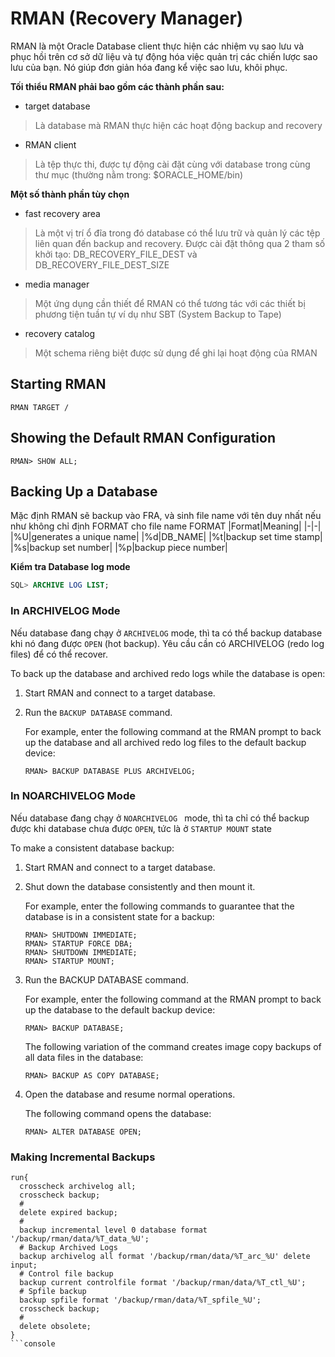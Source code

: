 # RMAN (Recovery Manager)
RMAN là một Oracle Database client thực hiện các nhiệm vụ sao lưu và phục hồi trên cơ sở dữ liệu và tự động hóa việc quản trị các chiến lược sao lưu của bạn. Nó giúp đơn giản hóa đang kể việc sao lưu, khôi phục.

**Tối thiểu RMAN phải bao gồm các thành phần sau:**
- target database
> Là database mà RMAN thực hiện các hoạt động backup and recovery
- RMAN client
> Là tệp thực thi, được tự động cài đặt cùng với database trong cùng thư mục (thường nằm trong: $ORACLE_HOME/bin)

**Một số thành phần tùy chọn**
- fast recovery area
> Là một vị trí ổ đĩa trong đó database có thể lưu trữ và quản lý các tệp liên quan đến backup and recovery. Được cài đặt thông qua 2 tham số khởi tạo: DB_RECOVERY_FILE_DEST và DB_RECOVERY_FILE_DEST_SIZE
- media manager
> Một ứng dụng cần thiết để RMAN có thể tương tác với các thiết bị phương tiện tuần tự ví dụ như SBT (System Backup to Tape)
- recovery catalog
> Một schema riêng biệt được sử dụng để ghi lại hoạt động của RMAN

## Starting RMAN
```console
RMAN TARGET /
```

## Showing the Default RMAN Configuration
```console
RMAN> SHOW ALL;
```

## Backing Up a Database
Mặc định RMAN sẽ backup vào FRA, và sinh file name với tên duy nhất nếu như không chỉ định FORMAT cho file name
FORMAT
|Format|Meaning|
|-|-|
|%U|generates a unique name|
|%d|DB_NAME|
|%t|backup set time stamp|
|%s|backup set number|
|%p|backup piece number|

**Kiểm tra Database log mode**
```SQL
SQL> ARCHIVE LOG LIST;
```
### In ARCHIVELOG Mode
Nếu database đang chạy ở `ARCHIVELOG` mode, thì ta có thể backup database khi nó đang được `OPEN` (hot backup). Yêu cầu cần có ARCHIVELOG (redo log files) để có thể recover.

To back up the database and archived redo logs while the database is open:
1. Start RMAN and connect to a target database.
2. Run the `BACKUP DATABASE` command.

   For example, enter the following command at the RMAN prompt to back up the database and all archived redo log files to the default backup device:
   ```console
   RMAN> BACKUP DATABASE PLUS ARCHIVELOG;
   ```

### In NOARCHIVELOG Mode
Nếu database đang chạy ở `NOARCHIVELOG ` mode, thì ta chỉ có thể backup được khi database chưa được `OPEN`, tức là ở `STARTUP MOUNT` state

To make a consistent database backup:
1. Start RMAN and connect to a target database.
2. Shut down the database consistently and then mount it.

   For example, enter the following commands to guarantee that the database is in a consistent state for a backup:
   ```console
   RMAN> SHUTDOWN IMMEDIATE;
   RMAN> STARTUP FORCE DBA;
   RMAN> SHUTDOWN IMMEDIATE;
   RMAN> STARTUP MOUNT;
   ```
3. Run the BACKUP DATABASE command.

   For example, enter the following command at the RMAN prompt to back up the database to the default backup device:
   ```console
   RMAN> BACKUP DATABASE;
   ```
   The following variation of the command creates image copy backups of all data files in the database:
   ```console
   RMAN> BACKUP AS COPY DATABASE;
   ```
4. Open the database and resume normal operations.

   The following command opens the database:
   ```console
   RMAN> ALTER DATABASE OPEN;
   ```

### Making Incremental Backups

```console
run{
  crosscheck archivelog all;
  crosscheck backup;
  #
  delete expired backup;
  #
  backup incremental level 0 database format '/backup/rman/data/%T_data_%U';
  # Backup Archived Logs
  backup archivelog all format '/backup/rman/data/%T_arc_%U' delete input;
  # Control file backup
  backup current controlfile format '/backup/rman/data/%T_ctl_%U';
  # Spfile backup
  backup spfile format '/backup/rman/data/%T_spfile_%U';
  crosscheck backup;
  #
  delete obsolete;
}
```console


